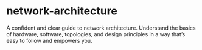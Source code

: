 # network-architecture
A confident and clear guide to network architecture. Understand the basics of hardware, software, topologies, and design principles in a way that’s easy to follow and empowers you.
